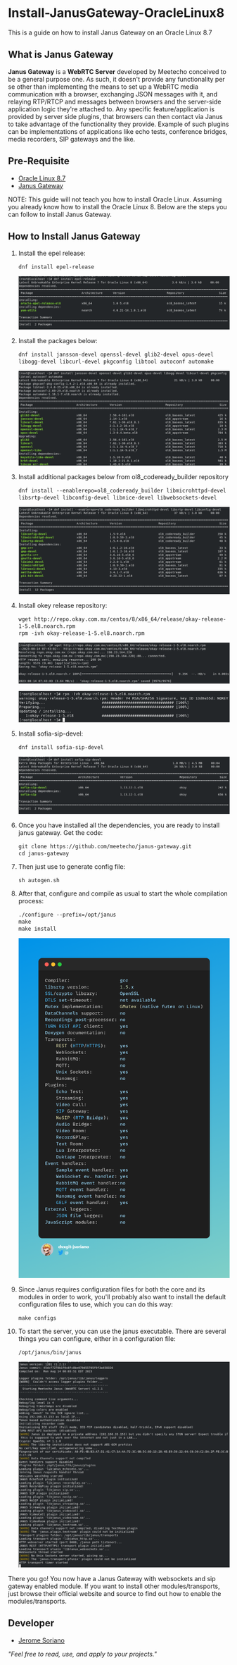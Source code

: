 # Install-JanusGateway-OracleLinux8
This is a guide on how to install Janus Gateway on an Oracle Linux 8.7

## What is Janus Gateway
**Janus Gateway** is a **WebRTC Server** developed by Meetecho conceived to be a general purpose one. As such, it doesn't provide any functionality per se other than implementing the means to set up a WebRTC media communication with a browser, exchanging JSON messages with it, and relaying RTP/RTCP and messages between browsers and the server-side application logic they're attached to. Any specific feature/application is provided by server side plugins, that browsers can then contact via Janus to take advantage of the functionality they provide. Example of such plugins can be implementations of applications like echo tests, conference bridges, media recorders, SIP gateways and the like.

## Pre-Requisite
- [Oracle Linux 8.7](https://yum.oracle.com/oracle-linux-isos.html)
- [Janus Gateway](https://janus.conf.meetecho.com/)

NOTE: This guide will not teach you how to install Oracle Linux. Assuming you already know how to install the Oracle Linux 8. Below are the steps you can follow to install Janus Gateway.

## How to Install Janus Gateway
1. Install the epel release:

    ```
    dnf install epel-release
    ```

    ![epel-release](screenshots/epel-release.png)

2. Install the packages below:

    ```
    dnf install jansson-devel openssl-devel glib2-devel opus-devel libogg-devel libcurl-devel pkgconfig libtool autoconf automake
    ```

    ![package1](screenshots/package1.png)

3. Install additional packages below from ol8_codeready_builder repository

    ```
    dnf install --enablerepo=ol8_codeready_builder libmicrohttpd-devel libsrtp-devel libconfig-devel libnice-devel libwebsockets-devel
    ```

    ![package2](screenshots/package2.png)

4. Install okey release repository:

    ```
    wget http://repo.okay.com.mx/centos/8/x86_64/release/okay-release-1-5.el8.noarch.rpm
    rpm -ivh okay-release-1-5.el8.noarch.rpm
    ```

    ![download-okay-release](screenshots/download-okay-release.png)

    ![install-okay-release](screenshots/install-okay-release.png)

5. Install sofia-sip-devel:

    ```
    dnf install sofia-sip-devel
    ```

    ![sofia-sip-devel](screenshots/sofia-sip-devel.png)

6. Once you have installed all the dependencies, you are ready to install janus gateway. Get the code:

    ```
    git clone https://github.com/meetecho/janus-gateway.git
    cd janus-gateway
    ```

7. Then just use to generate config file:

    ```
    sh autogen.sh
    ```

8. After that, configure and compile as usual to start the whole compilation process:

    ```
    ./configure --prefix=/opt/janus
    make
    make install
    ```

    ![output-of-configure](screenshots/output-of-configure.png)

7. Since Janus requires configuration files for both the core and its modules in order to work, you'll probably also want to install the default configuration files to use, which you can do this way:

    ```
    make configs
    ```

8. To start the server, you can use the janus executable. There are several things you can configure, either in a configuration file:

    ```
    /opt/janus/bin/janus
    ```

    ![running-janus](screenshots/running-janus.png)

There you go! You now have a Janus Gateway with websockets and sip gateway enabled module. If you want to install other modules/transports, just browse their official website and source to find out how to enable the modules/transports.


## Developer

- [Jerome Soriano](https://github.com/dvxgit-jsoriano)

*"Feel free to read, use, and apply to your projects."*